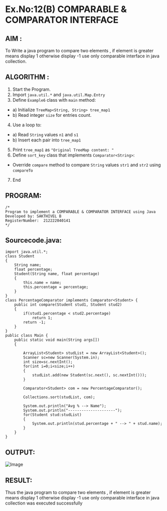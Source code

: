 # Ex.No:12(B)   COMPARABLE & COMPARATOR INTERFACE
## AIM :
To Write a java program to compare two elements , if element is greater means display 1 otherwise display -1 use only comparable interface in java collection.


## ALGORITHM :
1.	Start the Program.
2.	Import `java.util.*` and `java.util.Map.Entry`
3.	Define `Example6` class with `main` method:
-	a) Initialize `TreeMap<String, String> tree_map1`
-	b) Read integer `size` for entries count.
4.	Use a loop to:
-	a) Read `String` values `n1` and `s1`
-	b) Insert each pair into `tree_map1`
5.	Print `tree_map1` as `"Original TreeMap content: "`
6.	Define `sort_key` class that implements `Comparator<String>`:
-	Override `compare` method to compare `String` values `str1` and `str2` using
`compareTo`
7.	End


## PROGRAM:
 ```
/*
Program to implement a COMPARABLE & COMPARATOR INTERFACE using Java
Developed by: SAKTHIVEL B
RegisterNumber:  212222040141
*/
```

## Sourcecode.java:
```
import java.util.*;
class Student
{
	String name;
	float percentage;
	Student(String name, float percentage)
	{
		this.name = name;
		this.percentage = percentage;
	}
}
class PercentageComparator implements Comparator<Student> {
	public int compare(Student stud1, Student stud2)
	{
		if(stud1.percentage < stud2.percentage)
			return 1;
		return -1;
	}
}
public class Main {
	public static void main(String args[])
	{
	
		ArrayList<Student> studList = new ArrayList<Student>();
		Scanner sc=new Scanner(System.in);
		int size=sc.nextInt();
		for(int i=0;i<size;i++)
		{
		    studList.add(new Student(sc.next(), sc.nextInt()));
		}
		
		Comparator<Student> com = new PercentageComparator();
		
		Collections.sort(studList, com);
		
		System.out.println("Avg % --> Name");
		System.out.println("---------------------");
		for(Student stud:studList) 
		{
			System.out.println(stud.percentage + " --> " + stud.name);
		}		
	}	
}
```






## OUTPUT:

![Image](https://github.com/user-attachments/assets/a05b5984-5ade-4d65-b0e8-2dbb97fe659c)

## RESULT:
Thus the java program to compare two elements , if element is greater means display 1 otherwise display -1 use only comparable interface in java collection was executed successfully




